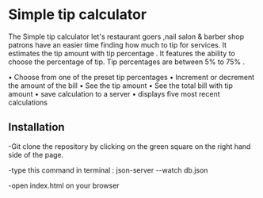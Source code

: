 # Simple tip calculator

The Simple tip calculator let's restaurant goers ,nail salon & barber shop patrons have an easier time finding how much to tip for services. It estimates the tip amount with tip percentage . It features the ability to choose the percentage of tip. Tip percentages are between 5% to 75% .

• Choose from one of the preset tip percentages • Increment or decrement the amount of the bill • See the tip amount • See the total bill with tip amount • save calculation to a server • displays five most recent calculations


## Installation

-Git clone the repository by clicking on the green square on the right hand side of the page.

-type this command in terminal : json-server --watch db.json 

-open index.html on your browser


